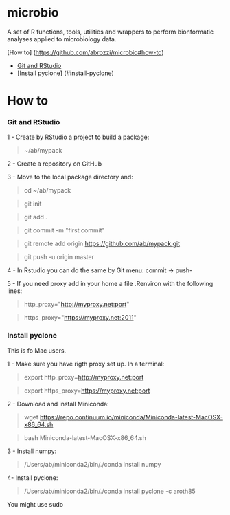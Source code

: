 # microbio
A set of R functions, tools, utilities and wrappers to perform bionformatic analyses applied to microbiology data.

[How to] (https://github.com/abrozzi/microbio#how-to)

* [Git and RStudio](#git-and-rstudio)
* [Install pyclone] (#install-pyclone)

How to
====

### Git and RStudio 

1 - Create by RStudio a project to build a package:

> ~/ab/mypack

2 - Create a repository on GitHub

3 - Move to the local package directory and:

> cd ~/ab/mypack

> git init
  
> git add .

> git commit -m "first commit"

> git remote add origin https://github.com/ab/mypack.git

> git push -u origin master

4 - In Rstudio you can do the same by Git menu: commit -> push-

5 - If you need proxy add in your home a file .Renviron with the following lines:

> http_proxy="http://myproxy.net:port"

> https_proxy="https://myproxy.net:2011"

### Install pyclone
This is fo Mac users.

1 - Make sure you have rigth proxy set up. In a terminal:

> export http_proxy=http://myproxy.net:port

> export https_proxy=https://myproxy.net:port

2 - Download and install Miniconda:

> wget https://repo.continuum.io/miniconda/Miniconda-latest-MacOSX-x86_64.sh

> bash Miniconda-latest-MacOSX-x86_64.sh

3 - Install numpy:

> /Users/ab/miniconda2/bin/./conda install numpy

4- Install pyclone:

> /Users/ab/miniconda2/bin/./conda install pyclone -c aroth85

You might use sudo
